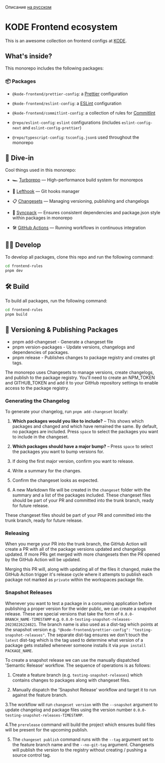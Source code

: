Описание [на русском](#)

# KODE Frontend ecosystem

This is an awesome collection on frontend configs at [KODE](https://kode.ru).

## What's inside?

This monorepo includes the following packages:

### 📦 Packages

- `@kode-frontend/prettier-config`: a [Prettier](https://prettier.io/) configuration

- `@kode-frontend/eslint-config`: a [ESLint](https://eslint.org/) configuration

- `@kode-frontend/commitlint-config`: a collection of rules for [Commitlint](https://commitlint.js.org/)

- `@repo/eslint-config`: `eslint` configurations (includes `eslint-config-next` and `eslint-config-prettier`)

- `@repo/typescript-config`: `tsconfig.json`s used throughout the monorepo

## 🤿 Dive-in

Cool things used in this monorepo:

- 🏎 [Turborepo](https://turbo.build/) — High-performance build system for monorepos

- 🐞 [Lefthook](https://github.com/evilmartians/lefthook) — Git hooks manager

- 📋 [Changesets](https://github.com/changesets/changesets) — Managing versioning, publishing and changelogs

- 🔄 [Syncpack](https://github.com/JamieMason/syncpack) — Ensures consistent dependencies and package.json style within packages in monorepo

- 🛠 [GitHub Actions](https://github.com/changesets/action) — Running workflows in continuous integration

## 👨‍💻 Develop

To develop all packages, clone this repo and run the following command:

```bash
cd frontend-rules
pnpm dev
```

## 🛠️ Build

To build all packages, run the following command:

```bash
cd frontend-rules
pnpm build
```

## 🚀 Versioning & Publishing Packages

- pnpm add-changeset - Generate a changeset file
- pnpm version-packages - Update versions, changelogs and dependencies of packages.
- pnpm release - Publishes changes to package registry and creates git tags.

The monorepo uses Changesets to manage versions, create changelogs, and publish to the package registry. You'll need to create an NPM_TOKEN and GITHUB_TOKEN and add it to your GitHub repository settings to enable access to the package registry.

### Generating the Changelog

To generate your changelog, run `pnpm add-changeset` locally:

1. **Which packages would you like to include?** – This shows which packages and changed and which have remained the same. By default, no packages are included. Press `space` to select the packages you want to include in the changeset.

2. **Which packages should have a major bump?** – Press `space` to select the packages you want to bump versions for.

3. If doing the first major version, confirm you want to release.

4. Write a summary for the changes.

5. Confirm the changeset looks as expected.

6. A new Markdown file will be created in the `changeset` folder with the summary and a list of the packages included.
   These changeset files should be part of your PR and committed into the trunk branch, ready for future release.

These changeset files should be part of your PR and committed into the trunk branch, ready for future release.

### Releasing

When you merge your PR into the trunk branch, the GitHub Action will create a PR with all of the package versions updated and changelogs updated. If more PRs get merged with more changesets then the PR opened by the GitHub Action will be updated.

Merging this PR will, along with updating all of the files it changed, make the GitHub Action trigger it's release cycle where it attempts to publish each package not marked as `private` within the workspaces package file.

### Snapshot Releases

Whenever you want to test a package in a consuming application before publishing a proper version for the wider public, we can create a snapshot release. These are special versions that take the form of `0.0.0-BRANCH_NAME-TIMESTAMP` e.g. `0.0.0-testing-snapshot-releases-20230226224821`. The branch name is also used as a dist-tag which points at the snapshot version e.g. `"@kode-frontend/prettier-config": "testing-snapshot-releases"`. The separate dist-tag ensures we don't touch the `latest` dist-tag which is the tag used to determine what version of a package gets installed whenever someone installs it via `pnpm install PACKAGE_NAME`.

To create a snapshot release we can use the manually dispatched 'Semantic Release' workflow. The sequence of operations is as follows:

1. Create a feature branch (e.g. `testing-snapshot-releases`) which contains changes to packages along with changeset files.

2. Manually dispatch the 'Snapshot Release' workflow and target it to run against the feature branch.

3.The workflow will run `changeset version` with the `--snapshot` argument to update changelog and package files using the version number `0.0.0-testing-snapshot-releases-TIMESTAMP`.

4.The `prerelease` command will build the project which ensures build files will be present for the upcoming publish.

5. The `changeset publish` command runs with the `--tag` argument set to the feature branch name and the `--no-git-tag` argument. Changesets will publish the version to the registry without creating / pushing a source control tag.
